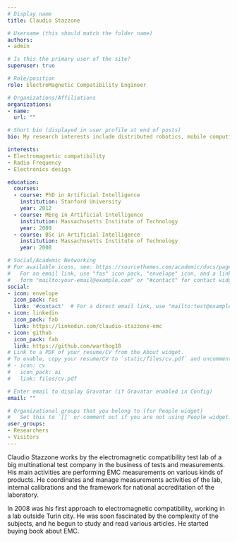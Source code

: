 ```yaml
---
# Display name
title: Claudio Stazzone

# Username (this should match the folder name)
authors:
- admin

# Is this the primary user of the site?
superuser: true

# Role/position
role: ElectroMagnetic Compatibility Engineer

# Organizations/Affiliations
organizations:
- name: 
  url: ""

# Short bio (displayed in user profile at end of posts)
bio: My research interests include distributed robotics, mobile computing and programmable matter.

interests:
- Electromagnetic compatibility
- Radio Frequency
- Electronics design

education:
  courses:
  - course: PhD in Artificial Intelligence
    institution: Stanford University
    year: 2012
  - course: MEng in Artificial Intelligence
    institution: Massachusetts Institute of Technology
    year: 2009
  - course: BSc in Artificial Intelligence
    institution: Massachusetts Institute of Technology
    year: 2008

# Social/Academic Networking
# For available icons, see: https://sourcethemes.com/academic/docs/page-builder/#icons
#   For an email link, use "fas" icon pack, "envelope" icon, and a link in the
#   form "mailto:your-email@example.com" or "#contact" for contact widget.
social:
- icon: envelope
  icon_pack: fas
  link: '#contact'  # For a direct email link, use "mailto:test@example.org".
- icon: linkedin
  icon_pack: fab
  link: https://linkedin.com/claudio-stazzone-emc
- icon: github
  icon_pack: fab
  link: https://github.com/warthog18
# Link to a PDF of your resume/CV from the About widget.
# To enable, copy your resume/CV to `static/files/cv.pdf` and uncomment the lines below.
# - icon: cv
#   icon_pack: ai
#   link: files/cv.pdf

# Enter email to display Gravatar (if Gravatar enabled in Config)
email: ""

# Organizational groups that you belong to (for People widget)
#   Set this to `[]` or comment out if you are not using People widget.
user_groups:
- Researchers
- Visitors
---
```


Claudio Stazzone works by the electromagnetic compatibility test lab of a big multinational test company in the business of tests and measurements. His main activities are performing EMC measurements on various kinds of products. He coordinates and manage measurements activities of the lab, internal calibrations and the framework for national accreditation of the laboratory. 

In 2008 was his first approach to electromagnetic compatibility, working in a lab outside Turin city. He was soon fascinated by the complexity of the subjects, and he begun to study and read various articles. He started buying book about EMC.
